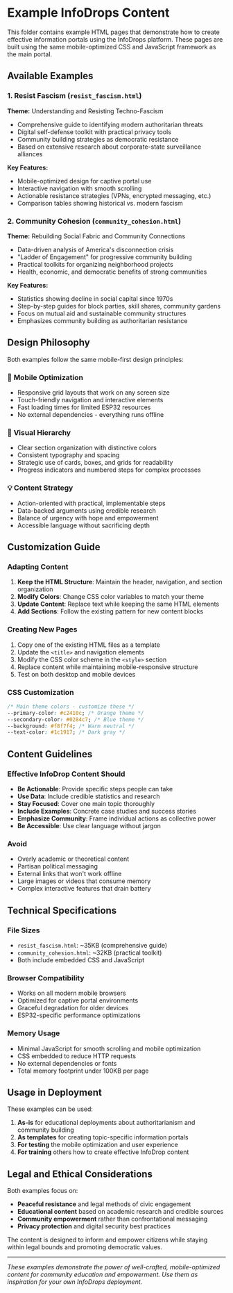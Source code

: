 # Example InfoDrops Content

This folder contains example HTML pages that demonstrate how to create effective information portals using the InfoDrops platform. These pages are built using the same mobile-optimized CSS and JavaScript framework as the main portal.

## Available Examples

### 1. Resist Fascism (`resist_fascism.html`)

**Theme:** Understanding and Resisting Techno-Fascism

- Comprehensive guide to identifying modern authoritarian threats
- Digital self-defense toolkit with practical privacy tools
- Community building strategies as democratic resistance
- Based on extensive research about corporate-state surveillance alliances

**Key Features:**

- Mobile-optimized design for captive portal use
- Interactive navigation with smooth scrolling
- Actionable resistance strategies (VPNs, encrypted messaging, etc.)
- Comparison tables showing historical vs. modern fascism

### 2. Community Cohesion (`community_cohesion.html`)

**Theme:** Rebuilding Social Fabric and Community Connections

- Data-driven analysis of America's disconnection crisis
- "Ladder of Engagement" for progressive community building
- Practical toolkits for organizing neighborhood projects
- Health, economic, and democratic benefits of strong communities

**Key Features:**

- Statistics showing decline in social capital since 1970s
- Step-by-step guides for block parties, skill shares, community gardens
- Focus on mutual aid and sustainable community structures
- Emphasizes community building as authoritarian resistance

## Design Philosophy

Both examples follow the same mobile-first design principles:

### 📱 **Mobile Optimization**

- Responsive grid layouts that work on any screen size
- Touch-friendly navigation and interactive elements
- Fast loading times for limited ESP32 resources
- No external dependencies - everything runs offline

### 🎨 **Visual Hierarchy**

- Clear section organization with distinctive colors
- Consistent typography and spacing
- Strategic use of cards, boxes, and grids for readability
- Progress indicators and numbered steps for complex processes

### 💡 **Content Strategy**

- Action-oriented with practical, implementable steps
- Data-backed arguments using credible research
- Balance of urgency with hope and empowerment
- Accessible language without sacrificing depth

## Customization Guide

### Adapting Content

1. **Keep the HTML Structure**: Maintain the header, navigation, and section organization
2. **Modify Colors**: Change CSS color variables to match your theme
3. **Update Content**: Replace text while keeping the same HTML elements
4. **Add Sections**: Follow the existing pattern for new content blocks

### Creating New Pages

1. Copy one of the existing HTML files as a template
2. Update the `<title>` and navigation elements
3. Modify the CSS color scheme in the `<style>` section
4. Replace content while maintaining mobile-responsive structure
5. Test on both desktop and mobile devices

### CSS Customization

```css
/* Main theme colors - customize these */
--primary-color: #c2410c; /* Orange theme */
--secondary-color: #0284c7; /* Blue theme */
--background: #f8f7f4; /* Warm neutral */
--text-color: #1c1917; /* Dark gray */
```

## Content Guidelines

### Effective InfoDrop Content Should

- **Be Actionable**: Provide specific steps people can take
- **Use Data**: Include credible statistics and research
- **Stay Focused**: Cover one main topic thoroughly
- **Include Examples**: Concrete case studies and success stories
- **Emphasize Community**: Frame individual actions as collective power
- **Be Accessible**: Use clear language without jargon

### Avoid

- Overly academic or theoretical content
- Partisan political messaging
- External links that won't work offline
- Large images or videos that consume memory
- Complex interactive features that drain battery

## Technical Specifications

### File Sizes

- `resist_fascism.html`: ~35KB (comprehensive guide)
- `community_cohesion.html`: ~32KB (practical toolkit)
- Both include embedded CSS and JavaScript

### Browser Compatibility

- Works on all modern mobile browsers
- Optimized for captive portal environments
- Graceful degradation for older devices
- ESP32-specific performance optimizations

### Memory Usage

- Minimal JavaScript for smooth scrolling and mobile optimization
- CSS embedded to reduce HTTP requests
- No external dependencies or fonts
- Total memory footprint under 100KB per page

## Usage in Deployment

These examples can be used:

1. **As-is** for educational deployments about authoritarianism and community building
2. **As templates** for creating topic-specific information portals
3. **For testing** the mobile optimization and user experience
4. **For training** others how to create effective InfoDrop content

## Legal and Ethical Considerations

Both examples focus on:

- **Peaceful resistance** and legal methods of civic engagement
- **Educational content** based on academic research and credible sources
- **Community empowerment** rather than confrontational messaging
- **Privacy protection** and digital security best practices

The content is designed to inform and empower citizens while staying within legal bounds and promoting democratic values.

---

_These examples demonstrate the power of well-crafted, mobile-optimized content for community education and empowerment. Use them as inspiration for your own InfoDrops deployment._
